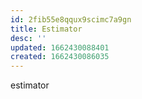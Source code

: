 ```yaml
---
id: 2fib55e8qqux9scimc7a9gn
title: Estimator
desc: ''
updated: 1662430088401
created: 1662430086035
---
```

estimator